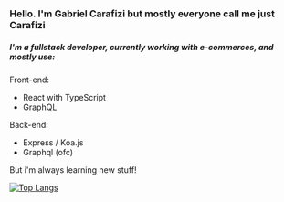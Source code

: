 ### Hello. I'm Gabriel Carafizi but mostly everyone call me just Carafizi

##### I'm a fullstack developer, currently working with e-commerces, and mostly use:

Front-end:
- React with TypeScript
- GraphQL

Back-end:
- Express / Koa.js
- Graphql (ofc)

But i'm always learning new stuff!

[![Top Langs](https://github-readme-stats.vercel.app/api/top-langs/?username=anuraghazra&layout=compact)](https://github.com/anuraghazra/github-readme-stats)
